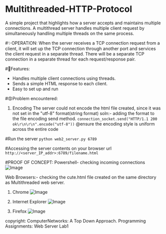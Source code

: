# Multithreaded-HTTP-Protocol
A simple project that highlights how a server accepts and maintains multiple connections. 
A multithread server handles multiple client request by simultaneously handling multiple threads on the same process.

#✨OPERATION:
When the server receives a TCP connection
request from a client, it will set up the TCP connection through another port and services the client
request in a separate thread. There will be a separate TCP connection in a separate thread for each
request/response pair.

#🚀Features:
- Handles multiple client connections using threads.
- Sends a simple HTML response to each client.
- Easy to set up and run


#😡Problem encountered:
1. Encoding
   The server could not encode the html file created, since it was not set in the "utf-8" format(string format)
   soln:- adding the format to the file encoding send method. `connection_socket.send("HTTP/1.1 200 ok\r\n\r\n".encode("utf-8"))`
   @ensure the encoding style is uniform across the entire code

#Run the server
  `python web2_server.py 6789`

  
#Accessing the server contents
  on your browser url `http://<server_IP_addr>:6789/filename.html`

  
 
 #PROOF OF CONCEPT:
 Powershell- checking incoming connections
    ![Image](https://github.com/user-attachments/assets/372a2427-c64d-45da-a80e-29bdff939154)

 Web Browsers:- checking the cute.html file created on the same directory as Multithreaded web server.
  1. Chrome
      ![Image](https://github.com/user-attachments/assets/a6168cea-b18a-4557-a9ca-3941c6411552)
    
 2. Internet Explorer
    ![Image](https://github.com/user-attachments/assets/58167d58-e38c-4a09-8b55-b665f40567eb)
    
 3. Firefox
    ![Image](https://github.com/user-attachments/assets/2bbadd2b-d69b-49fa-9544-13293add5666)



copyright: ComputerNetworks: A Top Down Approach. Programming Assignments: Web Server Lab1
